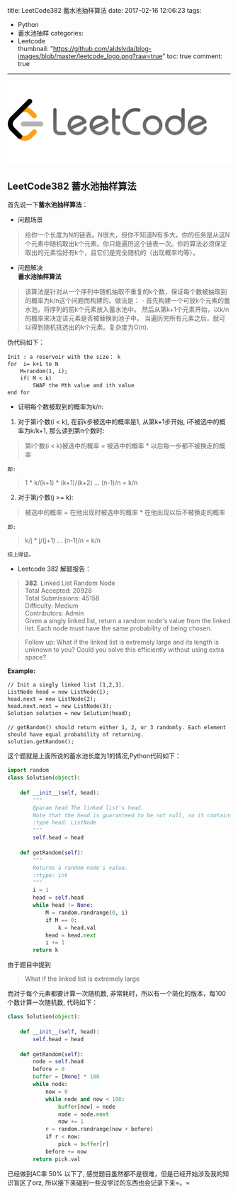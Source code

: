 title: LeetCode382 蓄水池抽样算法
date: 2017-02-16 12:06:23
tags:
- Python
- 蓄水池抽样
categories:
- Leetcode	
thumbnail:	"https://github.com/aldslvda/blog-images/blob/master/leetcode_logo.png?raw=true"
toc: true
comment: true
---
![title](https://github.com/aldslvda/blog-images/blob/master/leetcode_logo.png?raw=true)
## LeetCode382 蓄水池抽样算法
首先说一下**蓄水池抽样算法**：

- 问题场景

> 给你一个长度为N的链表。N很大，但你不知道N有多大。你的任务是从这N个元素中随机取出k个元素。你只能遍历这个链表一次。你的算法必须保证取出的元素恰好有k个，且它们是完全随机的（出现概率均等）。

- 问题解决  
**蓄水池抽样算法**

> 该算法是针对从一个序列中随机抽取不重复的k个数，保证每个数被抽取到的概率为k/n这个问题而构建的。做法是： -
首先构建一个可放k个元素的蓄水池，将序列的前k个元素放入蓄水池中。
然后从第k+1个元素开始，以k/n的概率来决定该元素是否被替换到池子中。 当遍历完所有元素之后，就可以得到随机挑选出的k个元素。复杂度为O(n).

伪代码如下：

```
Init : a reservoir with the size： k
for  i= k+1 to N
    M=random(1, i);
    if( M < k)
        SWAP the Mth value and ith value
end for
```

- 证明每个数被取到的概率为k/n:

1. 对于第i个数(i < k), 在前k步被选中的概率是1, 从第k+1步开始, i不被选中的概率为k/k+1, 那么读到第n个数时:
> 第i个数(i < k)被选中的概率 = 被选中的概率 * 以后每一步都不被换走的概率  

	即:
> 1 * k/(k+1) * (k+1)/(k+2) … (n-1)/n = k/n

2. 对于第j个数(j >= k): 
> 被选中的概率 = 在他出现时被选中的概率 * 在他出现以后不被换走的概率

	即: 
> k/j * j/(j+1) ... (n-1)/n = k/n

	综上得证。
  
- Leetcode 382 解题报告：

> **382**. Linked List Random Node  
Total Accepted: 20928  
Total Submissions: 45158  
Difficulty: Medium  
Contributors: Admin  
Given a singly linked list, return a random node's value from the linked list. Each node must have the same probability of being chosen.

> Follow up:
What if the linked list is extremely large and its length is unknown to you? Could you solve this efficiently without using extra space?

**Example:**

```
// Init a singly linked list [1,2,3].
ListNode head = new ListNode(1);
head.next = new ListNode(2);
head.next.next = new ListNode(3);
Solution solution = new Solution(head);

// getRandom() should return either 1, 2, or 3 randomly. Each element should have equal probability of returning.
solution.getRandom();
```

这个题就是上面所说的蓄水池长度为1的情况,Python代码如下：

```python
import random
class Solution(object):

    def __init__(self, head):
        """
        @param head The linked list's head.
        Note that the head is guaranteed to be not null, so it contains at least one node.
        :type head: ListNode
        """
        self.head = head

    def getRandom(self):
        """
        Returns a random node's value.
        :rtype: int
        """
        i = 1
        head = self.head
        while head != None:
            M = random.randrange(0, i)
            if M == 0:
                k = head.val
            head = head.next
            i += 1
        return k
```
由于题目中提到
> What if the linked list is extremely large

而对于每个元素都要计算一次随机数, 非常耗时，所以有一个简化的版本，每100个数计算一次随机数, 代码如下：

```python
class Solution(object):

    def __init__(self, head):
        self.head = head

    def getRandom(self):
        node = self.head
        before = 0
        buffer = [None] * 100
        while node:
            now = 0
            while node and now < 100:
                buffer[now] = node
                node = node.next
                now += 1
            r = random.randrange(now + before)
            if r < now:
                pick = buffer[r]
            before += now
        return pick.val
```
已经做到AC率 50% 以下了, 感觉题目虽然都不是很难，但是已经开始涉及我的知识盲区了orz, 所以接下来碰到一些没学过的东西也会记录下来=。=
 
